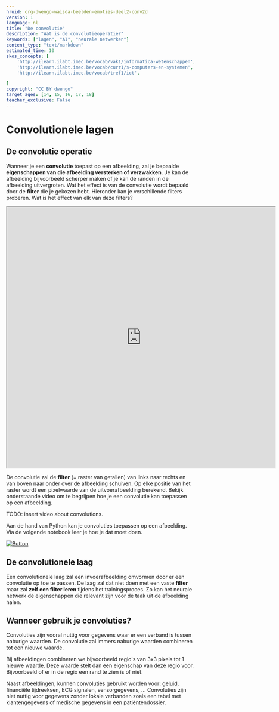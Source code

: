 ```yaml
---
hruid: org-dwengo-waisda-beelden-emoties-deel2-conv2d
version: 1
language: nl
title: "De convolutie"
description: "Wat is de convolutieoperatie?"
keywords: ["lagen", "AI", "neurale netwerken"]
content_type: "text/markdown"
estimated_time: 10
skos_concepts: [
    'http://ilearn.ilabt.imec.be/vocab/vak1/informatica-wetenschappen', 
    'http://ilearn.ilabt.imec.be/vocab/curr1/s-computers-en-systemen',
    'http://ilearn.ilabt.imec.be/vocab/tref1/ict',

]
copyright: "CC BY dwengo"
target_ages: [14, 15, 16, 17, 18]
teacher_exclusive: False
---
```


# Convolutionele lagen

## De convolutie operatie

Wanneer je een **convolutie** toepast op een afbeelding, zal je bepaalde **eigenschappen van die afbeelding versterken of verzwakken**. Je kan de afbeelding bijvoorbeeld scherper maken of je kan de randen in de afbeelding uitvergroten. Wat het effect is van de convolutie wordt bepaald door de **filter** die je gekozen hebt. Hieronder kan je verschillende filters proberen. Wat is het effect van elk van deze filters?

<iframe src="https://dwengo.org/convolutie" title="Voorbeeld van een convolutie" width="720px" height="700px"></iframe>

De convolutie zal de **filter** (= raster van getallen) van links naar rechts en van boven naar onder over de afbeelding schuiven. Op elke positie van het raster wordt een pixelwaarde van de uitvoerafbeelding berekend. Bekijk onderstaande video om te begrijpen hoe je een convolutie kan toepassen op een afbeelding.

TODO: insert video about convolutions.

Aan de hand van Python kan je convoluties toepassen op een afbeelding. Via de volgende notebook leer je hoe je dat moet doen.

[![](embed/Knop.png "Button")](https://kiks.ilabt.imec.be/hub/tmplogin?id=1712 "Basic")

## De convolutionele laag

Een convolutionele laag zal een invoerafbeelding omvormen door er een convolutie op toe te passen. De laag zal dat niet doen met een vaste **filter** maar zal **zelf een filter leren** tijdens het trainingsproces. Zo kan het neurale netwerk de eigenschappen die relevant zijn voor de taak uit de afbeelding halen. 

<div class="dwengo-content sideinfo">
<h2 class="title">Wanneer gebruik je convoluties?</h2>
<div class="content">
<p>Convoluties zijn vooral nuttig voor gegevens waar er een verband is tussen naburige waarden. De convolutie zal immers naburige waarden combineren tot een nieuwe waarde.</p>
<p>Bij afbeeldingen combineren we bijvoorbeeld regio's van 3x3 pixels tot 1 nieuwe waarde. Deze waarde stelt dan een eigenschap van deze regio voor. Bijvoorbeeld of er in de regio een rand te zien is of niet.</p>
<p>
Naast afbeeldingen, kunnen convoluties gebruikt worden voor: geluid, financiële tijdreeksen, ECG signalen, sensorgegevens, ... Convoluties zijn niet nuttig voor gegevens zonder lokale verbanden zoals een tabel met klantengegevens of medische gegevens in een patiëntendossier.
</p>
</div>
</div>